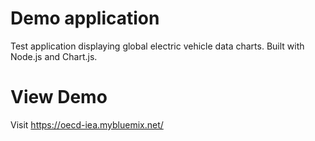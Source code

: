 # Demo application

Test application displaying global electric vehicle data charts. Built with Node.js and Chart.js.

# View Demo

Visit <a href="https://oecd-iea.mybluemix.net/">https://oecd-iea.mybluemix.net/</a>